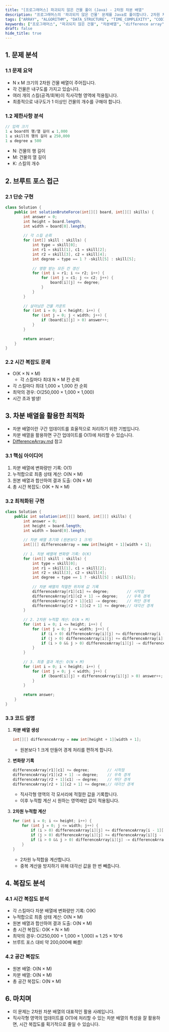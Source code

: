 ```yaml
---
title: "[프로그래머스] 파괴되지 않은 건물 풀이 (Java) - 2차원 차분 배열"
description: "프로그래머스의 '파괴되지 않은 건물' 문제를 Java로 풀이합니다. 2차원 차분 배열(Difference Array)을 활용한 최적화된 해결 방법을 상세히 설명합니다."
tags: ["ARRAY", "ALGORITHM", "DATA_STRUCTURE", "TIME_COMPLEXITY", "CODING_TEST"]
keywords: ["프로그래머스", "파괴되지 않은 건물", "차분배열", "difference array", "2차원 차분배열", "자바", "java", "알고리즘", "코딩테스트"]
draft: false
hide_title: true
---
```


## 1. 문제 분석

### 1.1 문제 요약
- N x M 크기의 2차원 건물 배열이 주어집니다.
- 각 건물은 내구도를 가지고 있습니다.
- 여러 개의 스킬(공격/회복)이 직사각형 영역에 적용됩니다.
- 최종적으로 내구도가 1 이상인 건물의 개수를 구해야 합니다.

### 1.2 제한사항 분석
```java
// 입력 크기
1 ≤ board의 행/열 길이 ≤ 1,000
1 ≤ skill의 행의 길이 ≤ 250,000
1 ≤ degree ≤ 500
```
- N: 건물의 행 길이
- M: 건물의 열 길이
- K: 스킬의 개수

## 2. 브루트 포스 접근

### 2.1 단순 구현
```java
class Solution {
    public int solutionBruteForce(int[][] board, int[][] skills) {
        int answer = 0;
        int height = board.length;
        int width = board[0].length;
        
        // 각 스킬 순회
        for (int[] skill : skills) {
            int type = skill[0];
            int r1 = skill[1], c1 = skill[2];
            int r2 = skill[3], c2 = skill[4];
            int degree = type == 1 ? -skill[5] : skill[5];
            
            // 영향 받는 모든 칸 갱신
            for (int i = r1; i <= r2; i++) {
                for (int j = c1; j <= c2; j++) {
                    board[i][j] += degree;
                }
            }
        }
        
        // 살아남은 건물 카운트
        for (int i = 0; i < height; i++) {
            for (int j = 0; j < width; j++) {
                if (board[i][j] > 0) answer++;
            }
        }
        
        return answer;
    }
}
```

### 2.2 시간 복잡도 문제
- O(K × N × M)
  - 각 스킬마다 최대 N × M 칸 순회
- 각 스킬마다 최대 1,000 × 1,000 칸 순회
- 최악의 경우: O(250,000 × 1,000 × 1,000)
- 시간 초과 발생!

## 3. 차분 배열을 활용한 최적화
- 차분 배열이란 구간 업데이트를 효율적으로 처리하기 위한 기법입니다.
- 차분 배열을 활용하면 구간 업데이트를 O(1)에 처리할 수 있습니다.
- [DifferenceArray.md](../../Computer-Science/Algorithm/DifferenceArray/DifferenceArray.md) 참고

### 3.1 핵심 아이디어
1. 차분 배열에 변화량만 기록: O(1)
2. 누적합으로 최종 상태 계산: O(N × M)
3. 원본 배열과 합산하여 결과 도출: O(N × M)
4. 총 시간 복잡도: O(K + N × M)

### 3.2 최적화된 구현
```java
class Solution {
    public int solution(int[][] board, int[][] skills) {
        int answer = 0;
        int height = board.length;
        int width = board[0].length;
        
        // 차분 배열 초기화 (원본보다 1 크게)
        int[][] differenceArray = new int[height + 1][width + 1];
        
        // 1. 차분 배열에 변화량 기록: O(K)
        for (int[] skill : skills) {
            int type = skill[0];
            int r1 = skill[1], c1 = skill[2];
            int r2 = skill[3], c2 = skill[4];
            int degree = type == 1 ? -skill[5] : skill[5];
            
            // 차분 배열의 적절한 위치에 값 기록
            differenceArray[r1][c1] += degree;        // 시작점
            differenceArray[r1][c2 + 1] -= degree;    // 우측 경계
            differenceArray[r2 + 1][c1] -= degree;    // 하단 경계
            differenceArray[r2 + 1][c2 + 1] += degree;// 대각선 경계
        }
        
        // 2. 2차원 누적합 계산: O(N × M)
        for (int i = 0; i <= height; i++) {
            for (int j = 0; j <= width; j++) {
                if (i > 0) differenceArray[i][j] += differenceArray[i - 1][j];
                if (j > 0) differenceArray[i][j] += differenceArray[i][j - 1];
                if (i > 0 && j > 0) differenceArray[i][j] -= differenceArray[i - 1][j - 1];
            }
        }
        
        // 3. 최종 결과 계산: O(N × M)
        for (int i = 0; i < height; i++) {
            for (int j = 0; j < width; j++) {
                if (board[i][j] + differenceArray[i][j] > 0) answer++;
            }
        }
        
        return answer;
    }
}
```

### 3.3 코드 설명

1. **차분 배열 생성**
   ```java
   int[][] differenceArray = new int[height + 1][width + 1];
   ```
    - 원본보다 1 크게 만들어 경계 처리를 편하게 합니다.

2. **변화량 기록**
   ```java
   differenceArray[r1][c1] += degree;        // 시작점
   differenceArray[r1][c2 + 1] -= degree;    // 우측 경계
   differenceArray[r2 + 1][c1] -= degree;    // 하단 경계
   differenceArray[r2 + 1][c2 + 1] += degree;// 대각선 경계
   ```
    - 직사각형 영역의 각 모서리에 적절한 값을 기록합니다.
    - 이후 누적합 계산 시 원하는 영역에만 값이 적용됩니다.

3. **2차원 누적합 계산**
   ```java
   for (int i = 0; i <= height; i++) {
       for (int j = 0; j <= width; j++) {
           if (i > 0) differenceArray[i][j] += differenceArray[i - 1][j];
           if (j > 0) differenceArray[i][j] += differenceArray[i][j - 1];
           if (i > 0 && j > 0) differenceArray[i][j] -= differenceArray[i - 1][j - 1];
       }
   }
   ```
    - 2차원 누적합을 계산합니다.
    - 중복 계산을 방지하기 위해 대각선 값을 한 번 빼줍니다.

## 4. 복잡도 분석

### 4.1 시간 복잡도 분석
- 각 스킬마다 차분 배열에 변화량만 기록: O(K)
- 누적합으로 최종 상태 계산: O(N × M)
- 원본 배열과 합산하여 결과 도출: O(N × M)
- 총 시간 복잡도: O(K + N × M)
- 최악의 경우: O(250,000 + 1,000 × 1,000) ≈ 1.25 × 10^6
- 브루트 포스 대비 약 200,000배 빠름!

### 4.2 공간 복잡도
- 원본 배열: O(N × M)
- 차분 배열: O(N × M)
- 총 공간 복잡도: O(N × M)

## 6. 마치며
- 이 문제는 2차원 차분 배열의 대표적인 활용 사례입니다. 
- 직사각형 영역의 업데이트를 O(1)에 처리할 수 있는 차분 배열의 특성을 잘 활용하면, 시간 복잡도를 획기적으로 줄일 수 있습니다.